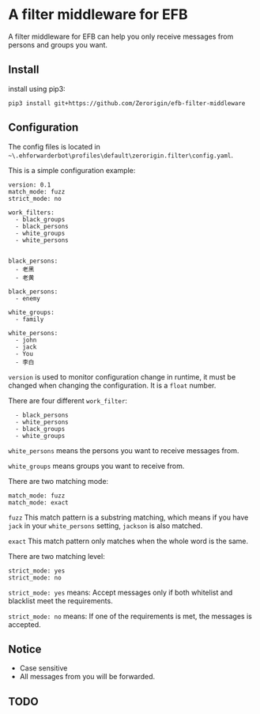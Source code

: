 A filter middleware for EFB
==============
A filter middleware for EFB can help you only receive messages from persons and groups you want.

Install
-----------------
install using pip3:
```
pip3 install git+https://github.com/Zerorigin/efb-filter-middleware
```

Configuration
-----------------
The config files is located in ``~\.ehforwarderbot\profiles\default\zerorigin.filter\config.yaml``.

This is a simple configuration example:
```
version: 0.1
match_mode: fuzz
strict_mode: no

work_filters:
  - black_groups
  - black_persons
  - white_groups
  - white_persons


black_persons:
  - 老黑
  - 老黄

black_persons:
  - enemy

white_groups:
  - family

white_persons:
  - john
  - jack
  - You
  - 李白

```


``version`` is used to monitor configuration change in runtime, it must be changed when changing the configuration. It is a ``float`` number.


There are four different ``work_filter``:
```
  - black_persons
  - white_persons
  - black_groups
  - white_groups
```


``white_persons`` means the persons you want to receive messages from.

``white_groups`` means groups you want to receive from.


There are two matching mode:
```
match_mode: fuzz
match_mode: exact
```
``fuzz`` This match pattern is a substring matching, which means if you have ``jack`` in your ``white_persons`` setting, ``jackson`` is also matched.

``exact`` This match pattern only matches when the whole word is the same.


There are two matching level:
```
strict_mode: yes
strict_mode: no
```
``strict_mode: yes`` means: Accept messages only if both whitelist and blacklist meet the requirements.

``strict_mode: no`` means: If one of the requirements is met, the messages is accepted.


Notice
-----------------
- Case sensitive
- All messages from you will be forwarded.


TODO
-----
